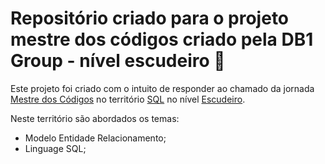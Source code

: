# Repositório criado para o projeto mestre dos códigos criado pela DB1 Group - nível escudeiro :baby:

Este projeto foi criado com o intuito de responder ao chamado da jornada [Mestre dos Códigos](https://mestredoscodigos.com.br/) no território [SQL](https://db1group.github.io/mestre-dos-codigos/#/sql) no nível [Escudeiro](https://db1group.github.io/mestre-dos-codigos/#/sql?id=escudeiro).

Neste território são abordados os temas:
- Modelo Entidade Relacionamento;
- Linguage SQL;
  